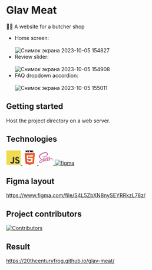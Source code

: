 # Glav Meat
🍖🛒 A website for a butcher shop

- Home screen:<br/><br/>
![Снимок экрана 2023-10-05 154827](https://github.com/20thcenturyfrog/glav-meat/assets/114294885/e26e34c4-4dfe-4610-a698-7be008928565)
- Review slider:<br/><br/>![Снимок экрана 2023-10-05 154908](https://github.com/20thcenturyfrog/glav-meat/assets/114294885/c02a3a55-40a9-4b21-95f2-71997f7833dd)
- FAQ dropdown accordion:<br/><br/>![Снимок экрана 2023-10-05 155011](https://github.com/20thcenturyfrog/glav-meat/assets/114294885/f392995f-02ba-48bc-9c99-bb9e2ea8bdda)

## Getting started

Host the project directory on a web server.

## Technologies

<a href="https://developer.mozilla.org/en-US/docs/Web/JavaScript" target="_blank" rel="noreferrer"> <img src="https://raw.githubusercontent.com/devicons/devicon/master/icons/javascript/javascript-original.svg" alt="javascript" width="40" height="40"/> </a>
<a href="https://www.w3.org/html/" target="_blank" rel="noreferrer"> <img src="https://raw.githubusercontent.com/devicons/devicon/master/icons/html5/html5-original-wordmark.svg" alt="html5" width="40" height="40"/> </a>
<a href="https://sass-lang.com" target="_blank" rel="noreferrer"> <img src="https://raw.githubusercontent.com/devicons/devicon/master/icons/sass/sass-original.svg" alt="sass" width="40" height="40"/> </a>
<a href="https://www.figma.com/" target="_blank" rel="noreferrer"> <img src="https://www.vectorlogo.zone/logos/figma/figma-icon.svg" alt="figma" width="40" height="40"/> </a>

## Figma layout

https://www.figma.com/file/S4L5ZbXN8nySEYRRkzL78z/

## Project contributors

[![Contributors](https://contrib.rocks/image?repo=20thcenturyfrog/glav-meat)](https://github.com/20thcenturyfrog/glav-meat/graphs/contributors)

## Result

https://20thcenturyfrog.github.io/glav-meat/

